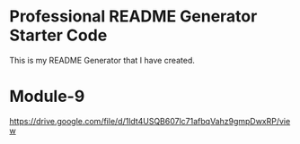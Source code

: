 # Professional README Generator Starter Code

This is my README Generator that I have created.
# Module-9

https://drive.google.com/file/d/1ldt4USQB607lc71afbqVahz9gmpDwxRP/view

